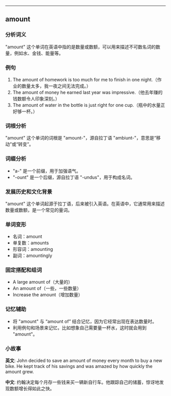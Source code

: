 
---------------
## amount
### 分析词义
"amount" 这个单词在英语中指的是数量或数额，可以用来描述不可数名词的数量，例如水、金钱、能量等。

### 例句
1. The amount of homework is too much for me to finish in one night.（作业的数量太多，我一夜之间无法完成。）
2. The amount of money he earned last year was impressive.（他去年赚的钱数额令人印象深刻。）
3. The amount of water in the bottle is just right for one cup.（瓶中的水量正好够一杯。）

### 词根分析
"amount" 这个单词的词根是 "amount-"，源自拉丁语 "ambiunt-"，意思是“移动”或“转变”。

### 词缀分析
- "a-" 是一个前缀，用于加强语气。
- "-ount" 是一个后缀，源自拉丁语 "-undus"，用于构成名词。

### 发展历史和文化背景
"amount" 这个单词起源于拉丁语，后来被引入英语。在英语中，它通常用来描述数量或数额，是一个常见的量词。

### 单词变形
- 名词：amount
- 单复数：amounts
- 形容词：amounting
- 副词：amountingly

### 固定搭配和组词
- A large amount of（大量的）
- An amount of（一些，一些数量）
- Increase the amount（增加数量）

### 记忆辅助
- 将 "amount" 与 “amount of” 结合记忆，因为它经常出现在表达数量时。
- 利用例句和场景来记忆，比如想象自己需要量一杯水，这时就会用到 "amount"。

### 小故事
**英文**:
John decided to save an amount of money every month to buy a new bike. He kept track of his savings and was amazed by how quickly the amount grew.

**中文**:
约翰决定每个月存一些钱来买一辆新自行车。他跟踪自己的储蓄，惊讶地发现数额增长得如此之快。

